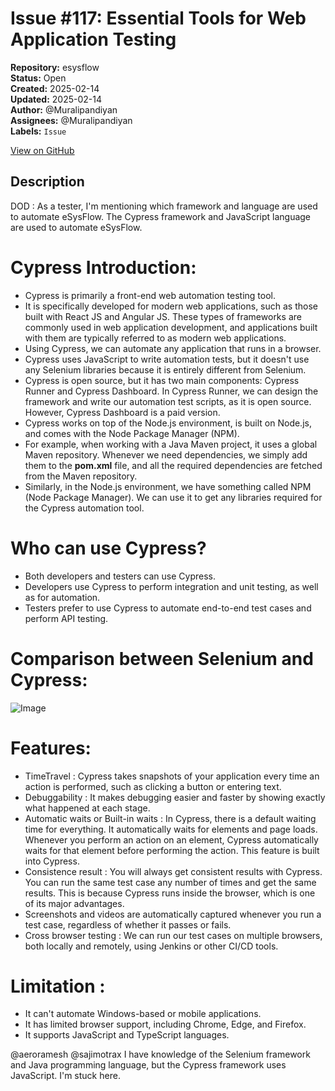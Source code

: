 # Issue #117: Essential Tools for Web Application Testing

**Repository:** esysflow  
**Status:** Open  
**Created:** 2025-02-14  
**Updated:** 2025-02-14  
**Author:** @Muralipandiyan  
**Assignees:** @Muralipandiyan  
**Labels:** `Issue`  

[View on GitHub](https://github.com/Simtestlab/esysflow/issues/117)

## Description

DOD : As a tester, I'm mentioning which framework and language are used to automate eSysFlow.
The Cypress framework and JavaScript language are used to automate eSysFlow.

# Cypress Introduction:
- Cypress is primarily a front-end web automation testing tool.
- It is specifically developed for modern web applications, such as those built with React JS and Angular JS. These types of frameworks are commonly used in web application development, and applications built with them are typically referred to as modern web applications.
- Using Cypress, we can automate any application that runs in a browser.
- Cypress uses JavaScript to write automation tests, but it doesn't use any Selenium libraries because it is entirely different from Selenium.
- Cypress is open source, but it has two main components: Cypress Runner and Cypress Dashboard. In Cypress Runner, we can design the framework and write our automation test scripts, as it is open source. However, Cypress Dashboard is a paid version.
- Cypress works on top of the Node.js environment, is built on Node.js, and comes with the Node Package Manager (NPM).
- For example, when working with a Java Maven project, it uses a global Maven repository. Whenever we need dependencies, we simply add them to the **pom.xml** file, and all the required dependencies are fetched from the Maven repository. 
- Similarly, in the Node.js environment, we have something called NPM (Node Package Manager). We can use it to get any libraries required for the Cypress automation tool.

# Who can use Cypress?  
- Both developers and testers can use Cypress.  
- Developers use Cypress to perform integration and unit testing, as well as for automation.  
- Testers prefer to use Cypress to automate end-to-end test cases and perform API testing.

# Comparison between Selenium and Cypress:

![Image](https://github.com/user-attachments/assets/f741517e-3f2a-4ef0-8c0d-971d4cb56f14)

# Features:
- TimeTravel : Cypress takes snapshots of your application every time an action is performed, such as clicking a button or entering text.
- Debuggability : It makes debugging easier and faster by showing exactly what happened at each stage.
- Automatic waits or Built-in waits : In Cypress, there is a default waiting time for everything. It automatically waits for elements and page loads. Whenever you perform an action on an element, Cypress automatically waits for that element before performing the action. This feature is built into Cypress.
- Consistence result : You will always get consistent results with Cypress. You can run the same test case any number of times and get the same results. This is because Cypress runs inside the browser, which is one of its major advantages.
- Screenshots and videos are automatically captured whenever you run a test case, regardless of whether it passes or fails.
- Cross browser testing : We can run our test cases on multiple browsers, both locally and remotely, using Jenkins or other CI/CD tools.

# Limitation :
- It can't automate Windows-based or mobile applications.  
- It has limited browser support, including Chrome, Edge, and Firefox.  
- It supports JavaScript and TypeScript languages.  

@aeroramesh @sajimotrax 
I have knowledge of the Selenium framework and Java programming language, but the Cypress framework uses JavaScript. I'm stuck here.
